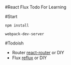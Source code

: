 #React Flux Todo
For Learning

#Start
```
npm install

webpack-dev-server
```

#Todoish
- Router
[react-router](https://github.com/rackt/react-router)
or DIY
- Flux
[reflux](https://github.com/spoike/refluxjs)
or DIY